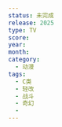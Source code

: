 ```yaml
---
status: 未完成
release: 2025
type: TV
score:
year:
month:
category:
  - 动漫
tags:
  - C类
  - 轻改
  - 战斗
  - 奇幻
  - 
---
```

